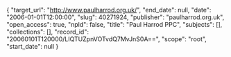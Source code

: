 {
  "target_url": "http://www.paulharrod.org.uk/", 
  "end_date": null, 
  "date": "2006-01-01T12:00:00", 
  "slug": 40271924, 
  "publisher": "paulharrod.org.uk", 
  "open_access": true, 
  "npld": false, 
  "title": "Paul Harrod PPC", 
  "subjects": [], 
  "collections": [], 
  "record_id": "20060101T120000/LIQTUZpnVOTvdQ7MvJnS0A==", 
  "scope": "root", 
  "start_date": null
}


